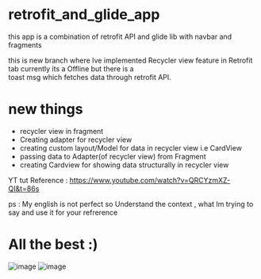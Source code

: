 # retrofit_and_glide_app
this app is a combination of retrofit API and glide lib with navbar and fragments

this is new branch  where Ive implemented   Recycler view  feature in Retrofit tab   currently its a Offline but there is  a  
toast msg which fetches data through retrofit API.
  
  
  # new things 
  - recycler view in fragment 
  - Creating  adapter for recycler view 
  - creating custom layout/Model  for data in recycler view i.e CardView
  - passing data to Adapter(of recycler view) from Fragment
  - creating Cardview  for showing data structurally in recycler view  
  
YT tut Reference : https://www.youtube.com/watch?v=QRCYzmXZ-QI&t=86s  
  
  ps :  My english is not perfect so  Understand the context , what Im trying to say  and use it for your refrerence  
  
  # All the best :) 
  
  
![image](https://user-images.githubusercontent.com/58788722/126055676-8205ab5f-e764-42c3-8348-516ddb928650.png)
![image](https://user-images.githubusercontent.com/58788722/126055678-fd769181-d600-432b-bbd2-2974b9299872.png)
